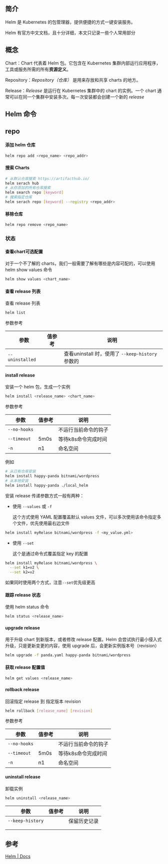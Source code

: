 ## 简介

Helm 是 Kubernetes 的包管理器，提供便捷的方式一键安装服务。

Helm 有官方中文文档，且十分详细，本文只记录一些个人常用部分

## 概念

Chart：Chart 代表着 Helm 包。它包含在 Kubernetes 集群内部运行应用程序，工具或服务所需的所有**资源定义**。

Repository：*Repository（仓库）* 是用来存放和共享 charts 的地方。

Release：*Release* 是运行在 Kubernetes 集群中的 chart 的实例。一个 chart 通常可以在同一个集群中安装多次。每一次安装都会创建一个新的 *release*

## Helm 命令

## repo

#### 添加 helm 仓库

```sh
helm repo add <repo_name> <repo_addr>
```

#### 搜索 Charts

```sh
# 从默认仓库搜索 https://artifacthub.io/ 
helm serach hub
# 从你添加的所有仓库搜索
helm search repo [keyword]
# 搜索指定仓库
helm serach repo [keyword] --registry <repo_addr>
```

#### 移除仓库

```sh
helm repo remove <repo_name>
```



### 状态

#### 查看chart可选配置

对于一个不了解的 charts，我们一般需要了解有哪些是内容可配的，可以使用 helm show values 命令

```sh
helm show values <chart_name>
```

#### 查看 release 列表

查看 release 列表

```sh
helm list
```

参数参考

| 参数            | 值参考 | 说明                                             |
| --------------- | ------ | ------------------------------------------------ |
| `--uninstalled` |        | 查看uninstall 时，使用了 `--keep-history` 参数的 |



#### install release

安装一个 helm 包，生成一个实例

```sh
helm install <release_name> <chart_name>
```

参数参考

| 参数         | 值参考 | 说明                 |
| ------------ | ------ | -------------------- |
| `--no-hooks` |        | 不运行当前命令的钩子 |
| `--timeout`  | 5m0s   | 等待k8s命令完成时间  |
| `-n`         | n1     | 命名空间             |

例如

```sh
# 从已有仓库安装
helm install happy-panda bitnami/wordpress
# 从本地安装
helm install happy-panda ./local_helm
```



安装 release 传递参数方式一般有两种：

+ 使用 `--values` 或 `-f` 

  这个方式使用 YAML 配置覆盖默认 values 文件，可以多次使用该命令指定多个文件，优先使用最右边文件

```sh
helm install myRelase bitnami/wordpress -f <my_value.yml>
```

+ 使用 `--set`

  这个是通过命令式覆盖指定 key 的配置

```sh
helm install myRelase bitnami/wordpress \
  --set k1=v2 \
  --set k2=v2
```

如果同时使用两个方式，注意`--set`优先级更高



#### 跟踪 release 状态

使用 helm status 命令

```sh
helm status <release_name>
```

#### upgrade release

用于升级 chart 到新版本，或者修改 release 配置。Helm 会尝试执行最小侵入式升级，只是更新变更的内容，使用 upgrade 后，会更新实例版本号（revision）

```sh
helm upgrade -f panda.yaml happy-panda bitnami/wordpress
```

#### 获取 release 配置值

```sh
helm get values <release_name>
```

#### rollback release



回滚指定 release 到 指定版本 revision

```sh
helm rollback [release_name] [revision]
```

参数参考

| 参数         | 值参考 | 说明                 |
| ------------ | ------ | -------------------- |
| `--no-hooks` |        | 不运行当前命令的钩子 |
| `--timeout`  | 5m0s   | 等待k8s命令完成时间  |
| `-n`         | n1     | 命名空间             |

#### uninstall release

卸载实例

```sh
helm uninstall <release_name>
```

| 参数             | 值参考 | 说明         |
| ---------------- | ------ | ------------ |
| `--keep-history` |        | 保留历史记录 |
|                  |        |              |
|                  |        |              |

#### 



## 参考

[Helm | Docs](https://helm.sh/zh/docs/)

